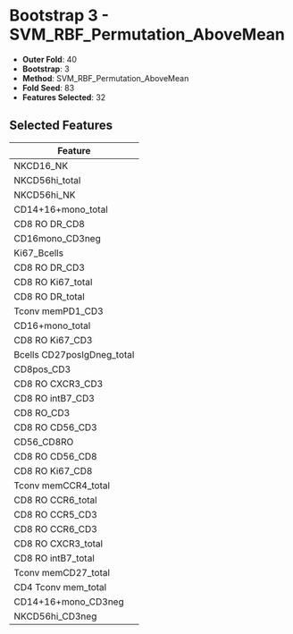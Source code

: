 # Bootstrap 3 - SVM_RBF_Permutation_AboveMean

- **Outer Fold**: 40
- **Bootstrap**: 3
- **Method**: SVM_RBF_Permutation_AboveMean
- **Fold Seed**: 83
- **Features Selected**: 32

## Selected Features

| Feature |
|---------|
| NKCD16_NK |
| NKCD56hi_total |
| NKCD56hi_NK |
| CD14+16+mono_total |
| CD8 RO DR_CD8 |
| CD16mono_CD3neg |
| Ki67_Bcells |
| CD8 RO DR_CD3 |
| CD8 RO Ki67_total |
| CD8 RO DR_total |
| Tconv memPD1_CD3 |
| CD16+mono_total |
| CD8  RO Ki67_CD3 |
| Bcells CD27posIgDneg_total |
| CD8pos_CD3 |
| CD8 RO CXCR3_CD3 |
| CD8 RO intB7_CD3 |
| CD8 RO_CD3 |
| CD8 RO CD56_CD3 |
| CD56_CD8RO |
| CD8 RO CD56_CD8 |
| CD8 RO Ki67_CD8 |
| Tconv memCCR4_total |
| CD8 RO CCR6_total |
| CD8 RO CCR5_CD3 |
| CD8 RO CCR6_CD3 |
| CD8 RO CXCR3_total |
| CD8 RO intB7_total |
| Tconv memCD27_total |
| CD4 Tconv mem_total |
| CD14+16+mono_CD3neg |
| NKCD56hi_CD3neg |
